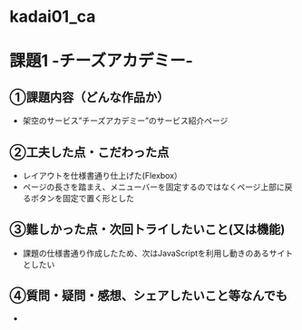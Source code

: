 # kadai01_ca

# 課題1 -チーズアカデミー-

## ①課題内容（どんな作品か）
- 架空のサービス”チーズアカデミー”のサービス紹介ページ

## ②工夫した点・こだわった点
- レイアウトを仕様書通り仕上げた(Flexbox）
- ページの長さを踏まえ、メニューバーを固定するのではなくページ上部に戻るボタンを固定で置く形とした

## ③難しかった点・次回トライしたいこと(又は機能)
- 課題の仕様書通り作成したため、次はJavaScriptを利用し動きのあるサイトとしたい

## ④質問・疑問・感想、シェアしたいこと等なんでも
- 
